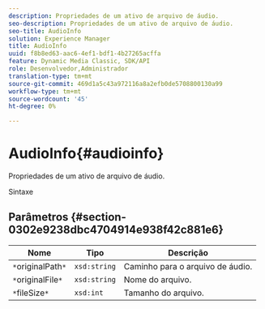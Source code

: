 ```yaml
---
description: Propriedades de um ativo de arquivo de áudio.
seo-description: Propriedades de um ativo de arquivo de áudio.
seo-title: AudioInfo
solution: Experience Manager
title: AudioInfo
uuid: f8b8ed63-aac6-4ef1-bdf1-4b27265acffa
feature: Dynamic Media Classic, SDK/API
role: Desenvolvedor,Administrador
translation-type: tm+mt
source-git-commit: 469d1a5c43a972116a8a2efb0de5708800130a99
workflow-type: tm+mt
source-wordcount: '45'
ht-degree: 0%

---
```



# AudioInfo{#audioinfo}

Propriedades de um ativo de arquivo de áudio.

Sintaxe

## Parâmetros {#section-0302e9238dbc4704914e938f42c881e6}

| Nome | Tipo | Descrição |
|---|---|---|
| `*`originalPath`*` | `xsd:string` | Caminho para o arquivo de áudio. |
| `*`originalFile`*` | `xsd:string` | Nome do arquivo. |
| `*`fileSize`*` | `xsd:int` | Tamanho do arquivo. |

